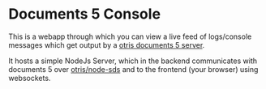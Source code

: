 # Documents 5 Console
This is a webapp through which you can view a live feed of logs/console messages which get output by a [otris documents 5 server](https://www.otris.de/wiki/aktenverwaltung/dokumenten-management-system-dms/).

It hosts a simple NodeJs Server, which in the backend communicates with documents 5 over [otris/node-sds](https://github.com/otris/node-sds) and to the frontend (your browser) using websockets.